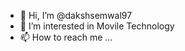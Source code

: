 - 👋 Hi, I’m @dakshsemwal97
- 👀 I’m interested in Movile Technology 
- 📫 How to reach me ...

<!---
dakshsemwal97/dakshsemwal97 is a ✨ special ✨ repository because its `README.md` (this file) appears on your GitHub profile.
You can click the Preview link to take a look at your changes.
--->
